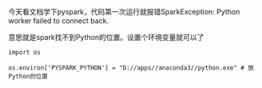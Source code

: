 今天看文档学下pyspark，代码第一次运行就报错SparkException: Python worker failed to connect back.

意思就是spark找不到Python的位置。设置个环境变量就可以了

```text
import os

os.environ['PYSPARK_PYTHON'] = "D://apps//anaconda3//python.exe" # 放Python的位置
```
